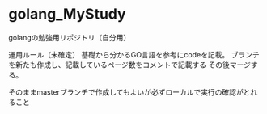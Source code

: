 # golang_MyStudy
golangの勉強用リポジトリ（自分用）

運用ルール（未確定）
基礎から分かるGO言語を参考にcodeを記載。
ブランチを新たも作成し、記載しているページ数をコメントで記載する
その後マージする。

そのままmasterブランチで作成してもよいが必ずローカルで実行の確認がとれること
